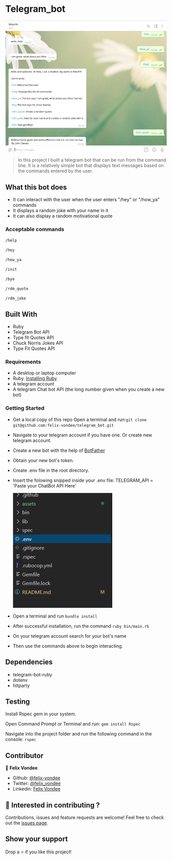 # Telegram_bot

![screenshot](assets/demo.png)

> In this project I built a telegram bot that can be run from the command line. It is a relatively simple bot that displays text messages based on the commands entered by the user.

## What this bot does

- It can interact with the user when the user enters "/hey" or "/how_ya" commands
- It displays a random joke with your name in it 
- It can also display a random motivational quote 


### Acceptable commands

```console
/help 
```

```console
/hey
```

```console
/how_ya
```

 ```console
/init
```

 ```console
/bye
```

 ```console
/rdm_quote
```

 ```console
/rdm_joke
```

## Built With

- Ruby
- Telegram Bot API
- Type fit Quotes API
- Chuck Norris Jokes API
- Type Fit Quotes API

### Requirements
- A desktop or laptop computer
- Ruby. [Installing Ruby](https://www.ruby-lang.org/en/documentation/installation/)
- A telegram account
- A telegram Chat bot API (the long number given when you create a new bot)

### Getting Started

- Get a local copy of this repo
  Open a terminal and run:```git clone git@github.com:felix-vondee/telegram_bot.git```
- Navigate to your telegram account if you have one. Or create new telegram account.
- Create a new bot with the help of [BotFather](https://t.me/botfather)
- Obtain your new bot's token.
- Create .env file in the root directory.
- Insert the folowing snipped inside your .env file: TELEGRAM_API = 'Paste your ChatBot API Here'

  ![.env file](assets/envfile.png)

- Open a terminal and run ```bundle install```
- After successful installation, run the command ```ruby bin/main.rb```

- On your telegram account search for your bot's name

- Then use the commands above to begin interacting.

## Dependencies

- telegram-bot-ruby
- dotenv
- httparty


## Testing

Install Rspec gem in your system.

Open Command Prompt or Terminal and run: ```gem install Rspec```

Navigate into the project folder and run the following command in the console: ```rspec```


## Contributor

👤 **Felix Vondee**

- Github: [@felix-vondee](https://github.com/felix-vondee)
- Twitter: [@felix_vondee](https://twitter.com/felix_vondee)
- Linkedin: [Felix Vondee](https://www.linkedin.com/in/felix-vondee-b8a280202/)

## 🤝 Interested in contributing ?

Contributions, issues and feature requests are welcome!
Feel free to check out the [issues page](https://github.com/felix-vondee/telegram_bot/issues).

## Show your support

Drop a ⭐️ if you like this project!
